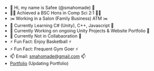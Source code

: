 - 👋 Hi, my name is Safee (@smahomade) 👋
- 👨‍🎓 Achieved a BSC Hons in Comp Sci 2:1 👨‍🎓
- :scissors: Working in a Salon (Family Business) ATM :scissors:
- 🌱 Currently Learning C# (Unity), C++, Javascript 🌱
- 🔭 Currently Working on ongoing Unity Projects & Website Portfolio 🔭
- 👯 Currently Not in Collabaoration 👯
- ⚡ Fun Fact: Enjoy Basketball ⚡
- ⚡ Fun Fact: Frequent Gym Goer ⚡
- 📫 Email: smahomade@gmail.com 📫
- <a href="https://smahomade.github.io">Portfolio</a>  (Updating Portfolio)




<!--
**smahomade/smahomade** is a ✨ _special_ ✨ repository because its `README.md` (this file) appears on your GitHub profile.

Here are some ideas to get you started:

- 🔭 I’m currently working on ...
- 🌱 I’m currently learning ...
- 👯 I’m looking to collaborate on ...
- 🤔 I’m looking for help with ...
- 💬 Ask me about ...
- 📫 How to reach me: ...
- 😄 Pronouns: ...
- ⚡ Fun fact: ...
-->
